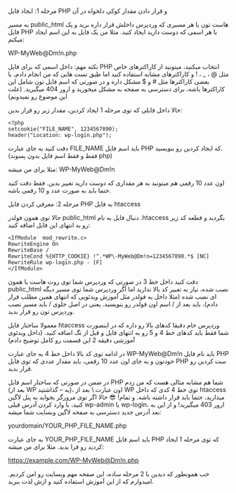 ﻿مرحله 1: ایجاد فایل PHP و قرار دادن مقدار کوکی دلخواه در آن

به مسیر public_html هاست تون یا هر مسیری که وردپرس داخلش قرار داره برید و یک فایل PHP با هر اسمی که دوست دارید ایجاد کنید. مثلا من یک فایل به این اسم ایجاد میکنم:

WP-MyWeb@Dm!n.php

  

نکته مهم: داخل اسمی که برای فایل PHP انتخاب میکنید، میتونید از کاراکترهای خاص مثل @ ، _ ، ! و کاراکترهای مشابه استفاده کنید اما طبق تست هایی که من انجام دادم، با بعضی کاراکترها مثل # و $ مشکل داره و در صورتی که اسم فایل تون شامل این کاراکترها باشه، برای دسترسی به صفحه به مشکل میخورید و ارور 404 میگیرید. (علت این موضوع رو نمیدونم)

حالا داخل فایلی که توی مرحله 1 ایجاد کردین، مقدار زیر رو قرار بدین:

    <?php
    setcookie("FILE_NAME", 1234567890);
    header("Location: wp-login.php");

دقت کنید به جای عبارت FILE_NAME باید اسم فایل PHP که ایجاد کردین رو بنویسید. (فقط و فقط اسم فایل بدون پسوند php)

مثلا برای من میشه: WP-MyWeb@Dm!n

اون عدد 10 رقمی هم میتونید به هر مقداری که دوست دارید تغییر بدین. فقط دقت کنید حتما باید به صورت عدد و 10 رقمی باشه.

  

مرحله 2: معرفی کردن فایل PHP به فایل htaccess

حالا توی همون فولدر public_html دنبال فایل به نام .htaccess بگردید و قطعه کد زیر رو به انتهای این فایل اضافه کنید:

    <IfModule  mod_rewrite.c>
    RewriteEngine On
    RewriteBase /
    RewriteCond %{HTTP_COOKIE} !^.*WP\-MyWeb@Dm!n=1234567890.*$ [NC]
    RewriteRule wp-login.php - [F]
    </IfModule>

دقت کنید داخل خط 3 در صورتی که وردپرس شما توی روت هاست یا همون public_html نصب شده، نیاز به تغییر کد بالا ندارید اما اگر وردپرس شما توی مسیر دیگه ای نصب شده (مثلا داخل یه فولدر مثل آموزش ویدئویی که انتهای همین مطلب قرار دادم)، باید بعد از / اسم اون فولدر رو بنویسید. یعنی در اصل جلوی / باید مسیر نصب وردپرس تون رو قرار بدید.

معمولا ساختار فایل htaccess وردپرس خام دقیقا کدهای بالا رو داره که در اینصورت شما فقط باید کدهای خط 4 و 5 رو به انتهای فایل و قبل از تگ </IfModule> اضافه کنید. (داخل ویدئوی آموزشی دقیقه 2 این قسمت رو کامل توضیح دادم)

در ادامه توی کد بالا داخل خط 4 به جای عبارت WP\-MyWeb@Dm!n باید نام فایل PHP خودتون و به جای اون عدد 10 رقمی، باید مقدار عددی که توی فایل PHP ست کردین رو قرار بدید.

در ضمن در صورتی که ساختار اسم فایل PHP شما هم مشابه مثالی هست که من زدم (بعد از WP یه – گذاشتید)، اون عبارت \ بعد از WP توی خط 4 کدی که داخل htaccess میذارید، حتما باید قرار داشته باشه.
و تمام! 😎
حالا اگر توی مرورگر بخواید به پنل لاگین کنید، با وارد کردن آدرس قبلی wp-admin یا wp-login، ارور 403 میگیرید!
و از این به بعد آدرس جدید دسترسی به صفحه لاگین وبسایت شما میشه:

yourdomain/YOUR_PHP_FILE_NAME.php

به جای عبارت YOUR_PHP_FILE_NAME باید اسم فایل PHP که توی مرحله 1 ایجاد کردید رو قرا بدید. مثلا برای من میشه:

https://example.com/WP-MyWeb@Dm!n.php

خب همونطور که دیدین با 2 مرحله ساده، این صفحه مهم وبسایت رو امن کردیم. امیدوارم که از این آموزش استفاده کنید و ازش لذت ببرید.
